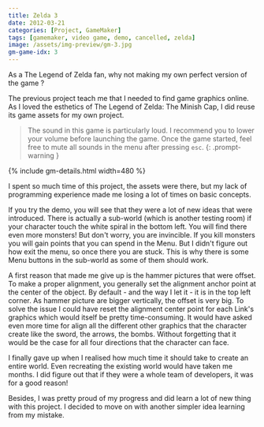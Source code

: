 ```yaml
---
title: Zelda 3
date: 2012-03-21
categories: [Project, GameMaker]
tags: [gamemaker, video game, demo, cancelled, zelda]
image: /assets/img-preview/gm-3.jpg
gm-game-idx: 3
---
```


As a The Legend of Zelda fan, why not making my own perfect version of the game ?

The previous project teach me that I needed to find game graphics online.
As I loved the esthetics of The Legend of Zelda: The Minish Cap,
I did reuse its game assets for my own project.

> The sound in this game is particularly loud. I recommend you to lower your volume before launching the game.
  Once the game started, feel free to mute all sounds in the menu after pressing `esc`.
{: .prompt-warning }

{% include gm-details.html width=480 %}

I spent so much time of this project, the assets were there,
but my lack of programming experience made me losing a lot of times on basic concepts.

If you try the demo, you will see that they were a lot of new ideas that were introduced.
There is actually a sub-world (which is another testing room) if your character touch the white spiral in the bottom left.
You will find there even more monsters! But don't worry, you are invincible.
If you kill monsters you will gain points that you can spend in the Menu.
But I didn't figure out how exit the menu, so once there you are stuck.
This is why there is some Menu buttons in the sub-world as some of them should work.

A first reason that made me give up is the hammer pictures that were offset.
To make a proper alignment, you generally set the alignment anchor point at the center of the object.
By default - and the way I let it - it is in the top left corner. As hammer picture are bigger vertically,
the offset is very big.
To solve the issue I could have reset the alignment center point for each Link's graphics which would itself be pretty
time-consuming. 
It would have asked even more time for align all the different other graphics that the character create like the sword, 
the arrows, the bombs. 
Without forgetting that it would be the case for all four directions that the character can face.

I finally gave up when I realised how much time it should take to create an entire world.
Even recreating the existing world would have taken me months.
I did figure out that if they were a whole team of developers, it was for a good reason!

Besides, I was pretty proud of my progress and did learn a lot of new thing with this project.
I decided to move on with another simpler idea learning from my mistake.
